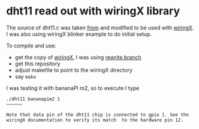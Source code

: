 # dht11 read out with wiringX library

The source of dht11.c was taken [from](http://www.rpiblog.com/2012/11/interfacing-temperature-and-humidity.html) and modified to be used with [wiringX](http://wiringx.org/). I was also using wiringX blinker example to do initial setup.

To compile and use:

- get the copy of [wiringX](http://wiringx.org/), I was using [rewrite branch](https://github.com/wiringX/wiringX/tree/rewrite)
- get this repository
- adjust makefile to point to the wiringX directory
- say `make`

I was testing it with bananaPI m2, so to execute I type
~~~~~~~
./dht11 bananapim2 1  
~~~~~~

Note that data pin of the dht11 chip is connected to gpio 1. See the wiringX documentation to verify its match  to the hardware pin 12.

